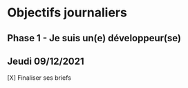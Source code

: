 # Objectifs journaliers

## Phase 1 - Je suis un(e) développeur(se)

## Jeudi 09/12/2021

[X] Finaliser ses briefs
